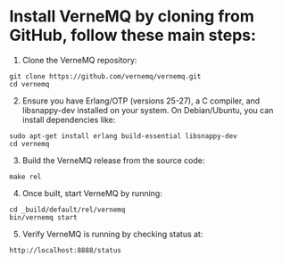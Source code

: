 # Install VerneMQ by cloning from GitHub, follow these main steps:

1. Clone the VerneMQ repository:
```
git clone https://github.com/vernemq/vernemq.git
cd vernemq
```

2. Ensure you have Erlang/OTP (versions 25-27), a C compiler, and libsnappy-dev installed on your system. On Debian/Ubuntu, you can install dependencies like:
```
sudo apt-get install erlang build-essential libsnappy-dev
cd vernemq
```

3. Build the VerneMQ release from the source code:
```
make rel
```

4. Once built, start VerneMQ by running:
```
cd _build/default/rel/vernemq
bin/vernemq start
```

5. Verify VerneMQ is running by checking status at:
```
http://localhost:8888/status
```
